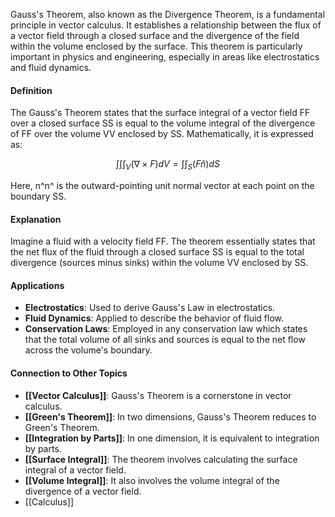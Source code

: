 Gauss's Theorem, also known as the Divergence Theorem, is a fundamental principle in vector calculus. It establishes a relationship between the flux of a vector field through a closed surface and the divergence of the field within the volume enclosed by the surface. This theorem is particularly important in physics and engineering, especially in areas like electrostatics and fluid dynamics.

#### Definition

The Gauss's Theorem states that the surface integral of a vector field FF over a closed surface SS is equal to the volume integral of the divergence of FF over the volume VV enclosed by SS. Mathematically, it is expressed as:

$$\int \int \int_V (\nabla \times F) dV = \int \int _S (F \hat{n}) dS$$

Here, n^n^ is the outward-pointing unit normal vector at each point on the boundary SS.

#### Explanation

Imagine a fluid with a velocity field FF. The theorem essentially states that the net flux of the fluid through a closed surface SS is equal to the total divergence (sources minus sinks) within the volume VV enclosed by SS.

#### Applications

- **Electrostatics**: Used to derive Gauss's Law in electrostatics.
- **Fluid Dynamics**: Applied to describe the behavior of fluid flow.
- **Conservation Laws**: Employed in any conservation law which states that the total volume of all sinks and sources is equal to the net flow across the volume's boundary.

#### Connection to Other Topics

- **[[Vector Calculus]]**: Gauss's Theorem is a cornerstone in vector calculus.
- **[[Green's Theorem]]**: In two dimensions, Gauss's Theorem reduces to Green's Theorem.
- **[[Integration by Parts]]**: In one dimension, it is equivalent to integration by parts.
- **[[Surface Integral]]**: The theorem involves calculating the surface integral of a vector field.
- **[[Volume Integral]]**: It also involves the volume integral of the divergence of a vector field.
- [[Calculus]]